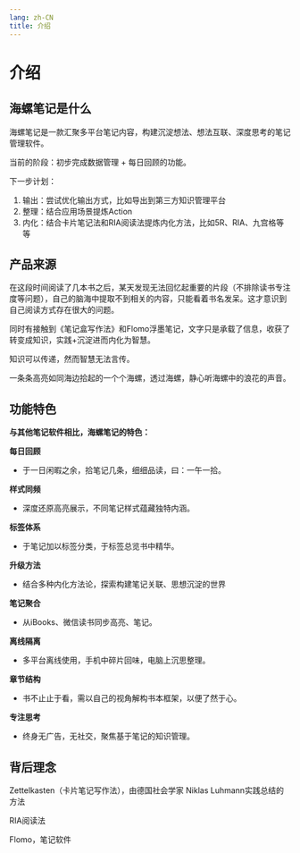 ```yaml
---
lang: zh-CN
title: 介绍
---
```

# 介绍 
## 海螺笔记是什么
海螺笔记是一款汇聚多平台笔记内容，构建沉淀想法、想法互联、深度思考的笔记管理软件。

当前的阶段：初步完成数据管理 + 每日回顾的功能。

下一步计划：
1. 输出：尝试优化输出方式，比如导出到第三方知识管理平台
2. 整理：结合应用场景提炼Action
3. 内化：结合卡片笔记法和RIA阅读法提炼内化方法，比如5R、RIA、九宫格等等

## 产品来源 

在这段时间阅读了几本书之后，某天发现无法回忆起重要的片段（不排除读书专注度等问题），自己的脑海中提取不到相关的内容，只能看着书名发呆。这才意识到自己阅读方式存在很大的问题。

同时有接触到《笔记盒写作法》和Flomo浮墨笔记，文字只是承载了信息，收获了转变成知识，实践+沉淀进而内化为智慧。

知识可以传递，然而智慧无法言传。

一条条高亮如同海边拾起的一个个海螺，透过海螺，静心听海螺中的浪花的声音。

## 功能特色
**与其他笔记软件相比，海螺笔记的特色：**

**每日回顾**
- 于一日闲暇之余，拾笔记几条，细细品读，曰：一午一拾。

**样式同频**
- 深度还原高亮展示，不同笔记样式蕴藏独特内涵。

**标签体系**
- 于笔记加以标签分类，于标签总览书中精华。

**升级方法**
- 结合多种内化方法论，探索构建笔记关联、思想沉淀的世界

**笔记聚合**
- 从iBooks、微信读书同步高亮、笔记。

**离线隔离**
- 多平台离线使用，手机中碎片回味，电脑上沉思整理。

**章节结构**
- 书不止止于看，需以自己的视角解构书本框架，以便了然于心。

**专注思考**
- 终身无广告，无社交，聚焦基于笔记的知识管理。

## 背后理念
Zettelkasten（卡片笔记写作法），由德国社会学家 Niklas Luhmann实践总结的方法

RIA阅读法

Flomo，笔记软件
